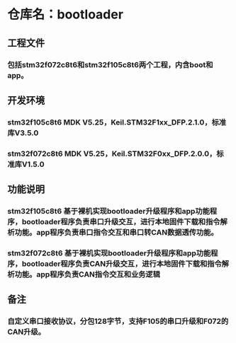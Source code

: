 # 仓库名：bootloader
## 工程文件
### 包括stm32f072c8t6和stm32f105c8t6两个工程，内含boot和app。
## 开发环境
### stm32f105c8t6 MDK V5.25，Keil.STM32F1xx_DFP.2.1.0，标准库V3.5.0
### stm32f072c8t6 MDK V5.25，Keil.STM32F0xx_DFP.2.0.0，标准库V1.5.0
## 功能说明
### stm32f105c8t6 基于裸机实现bootloader升级程序和app功能程序，bootloader程序负责串口升级交互，进行本地固件下载和指令解析功能。app程序负责串口指令交互和串口转CAN数据透传功能。
### stm32f072c8t6 基于裸机实现bootloader升级程序和app功能程序，bootloader程序负责CAN升级交互，进行本地固件下载和指令解析功能。app程序负责CAN指令交互和业务逻辑
## 备注
### 自定义串口接收协议，分包128字节，支持F105的串口升级和F072的CAN升级。
